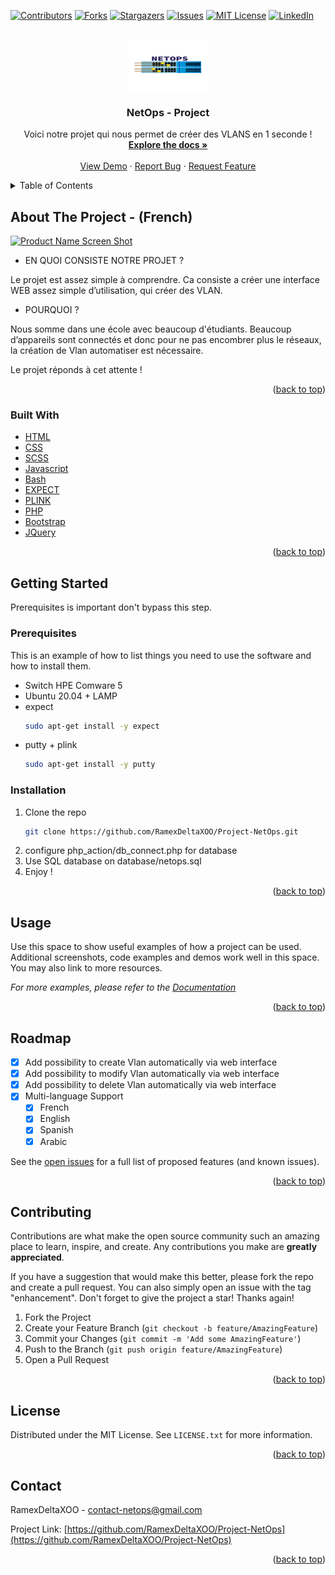 <div id="top"></div>
<!--
*** Thanks for checking out the Best-README-Template. If you have a suggestion
*** that would make this better, please fork the repo and create a pull request
*** or simply open an issue with the tag "enhancement".
*** Don't forget to give the project a star!
*** Thanks again! Now go create something AMAZING! :D
-->



<!-- PROJECT NETOPS -->
<!--
*** I'm using markdown "reference style" links for readability.
*** Reference links are enclosed in brackets [ ] instead of parentheses ( ).
*** See the bottom of this document for the declaration of the reference variables
*** for contributors-url, forks-url, etc. This is an optional, concise syntax you may use.
*** https://www.markdownguide.org/basic-syntax/#reference-style-links
-->
[![Contributors][contributors-shield]][contributors-url]
[![Forks][forks-shield]][forks-url]
[![Stargazers][stars-shield]][stars-url]
[![Issues][issues-shield]][issues-url]
[![MIT License][license-shield]][license-url]
[![LinkedIn][linkedin-shield]][linkedin-url]



<!-- PROJECT LOGO -->
<br />
<div align="center">
  <a href="https://github.com/othneildrew/Best-README-Template">
    <img src="logo.png" alt="Logo" width="128" height="80">
  </a>

  <h3 align="center">NetOps - Project</h3>

  <p align="center">
    Voici notre projet qui nous permet de créer des VLANS en 1 seconde !
    <br />
    <a href="https://github.com/RamexDeltaXOO/Project-NetOps"><strong>Explore the docs »</strong></a>
    <br />
    <br />
    <a href="https://github.com/RamexDeltaXOO/Project-NetOps">View Demo</a>
    ·
    <a href="https://github.com/RamexDeltaXOO/Project-NetOps/issues">Report Bug</a>
    ·
    <a href="https://github.com/RamexDeltaXOO/Project-NetOps/issues">Request Feature</a>
  </p>
</div>



<!-- TABLE OF CONTENTS -->
<details>
  <summary>Table of Contents</summary>
  <ol>
    <li>
      <a href="#about-the-project">About The Project</a>
      <ul>
        <li><a href="#built-with">Built With</a></li>
      </ul>
    </li>
    <li>
      <a href="#getting-started">Getting Started</a>
      <ul>
        <li><a href="#prerequisites">Prerequisites</a></li>
        <li><a href="#installation">Installation</a></li>
      </ul>
    </li>
    <li><a href="#usage">Usage</a></li>
    <li><a href="#roadmap">Roadmap</a></li>
    <li><a href="#contributing">Contributing</a></li>
    <li><a href="#license">License</a></li>
    <li><a href="#contact">Contact</a></li>
    <li><a href="#acknowledgments">Acknowledgments</a></li>
  </ol>
</details>



<!-- ABOUT THE PROJECT -->
## About The Project - (French)

[![Product Name Screen Shot][product-screenshot]](https://github.com/RamexDeltaXOO/Project-NetOps)

* EN QUOI CONSISTE NOTRE PROJET ?	

Le projet est assez simple à comprendre.
Ca consiste a créer une interface WEB assez simple d’utilisation, qui créer des VLAN.

* POURQUOI ?

Nous somme dans une école avec beaucoup d'étudiants.
Beaucoup d’appareils sont connectés et donc pour ne pas encombrer plus le réseaux, la création de Vlan automatiser est nécessaire.

Le projet réponds à cet attente !


<p align="right">(<a href="#top">back to top</a>)</p>



### Built With

* [HTML](https://developer.mozilla.org/en-US/docs/Web/HTML)
* [CSS](https://developer.mozilla.org/en-US/docs/Web/CSS/Reference)
* [SCSS](https://docs.gitlab.com/ee/development/fe_guide/style/scss.html)
* [Javascript](https://devdocs.io/javascript/)
* [Bash](https://devdocs.io/bash/)
* [EXPECT](https://linux.die.net/man/1/expect)
* [PLINK](https://documentation.help/PuTTY/plink-usage.html)
* [PHP](https://php.net)
* [Bootstrap](https://getbootstrap.com)
* [JQuery](https://jquery.com)

<p align="right">(<a href="#top">back to top</a>)</p>



<!-- GETTING STARTED -->
## Getting Started
Prerequisites is important don't bypass this step.

### Prerequisites

This is an example of how to list things you need to use the software and how to install them.
* Switch HPE Comware 5
* Ubuntu 20.04 + LAMP
* expect
  ```sh
  sudo apt-get install -y expect
  ```
* putty + plink
  ```sh
  sudo apt-get install -y putty
  ```

### Installation

1. Clone the repo
   ```sh
   git clone https://github.com/RamexDeltaXOO/Project-NetOps.git
   ```
2. configure php_action/db_connect.php for database
3. Use SQL database on database/netops.sql
4. Enjoy !

<p align="right">(<a href="#top">back to top</a>)</p>



<!-- USAGE EXAMPLES -->
## Usage

Use this space to show useful examples of how a project can be used. Additional screenshots, code examples and demos work well in this space. You may also link to more resources.

_For more examples, please refer to the [Documentation](https://github.com/RamexDeltaXOO/Project-NetOps)_

<p align="right">(<a href="#top">back to top</a>)</p>



<!-- ROADMAP -->
## Roadmap

- [x] Add possibility to create Vlan automatically via web interface
- [x] Add possibility to modify Vlan automatically via web interface
- [x] Add possibility to delete Vlan automatically via web interface
- [x] Multi-language Support
    - [x] French
    - [x] English
    - [x] Spanish
    - [x] Arabic

See the [open issues](https://github.com/RamexDeltaXOO/Project-NetOps/issues) for a full list of proposed features (and known issues).

<p align="right">(<a href="#top">back to top</a>)</p>



<!-- CONTRIBUTING -->
## Contributing

Contributions are what make the open source community such an amazing place to learn, inspire, and create. Any contributions you make are **greatly appreciated**.

If you have a suggestion that would make this better, please fork the repo and create a pull request. You can also simply open an issue with the tag "enhancement".
Don't forget to give the project a star! Thanks again!

1. Fork the Project
2. Create your Feature Branch (`git checkout -b feature/AmazingFeature`)
3. Commit your Changes (`git commit -m 'Add some AmazingFeature'`)
4. Push to the Branch (`git push origin feature/AmazingFeature`)
5. Open a Pull Request

<p align="right">(<a href="#top">back to top</a>)</p>



<!-- LICENSE -->
## License

Distributed under the MIT License. See `LICENSE.txt` for more information.

<p align="right">(<a href="#top">back to top</a>)</p>



<!-- CONTACT -->
## Contact

RamexDeltaXOO - contact-netops@gmail.com

Project Link: [https://github.com/RamexDeltaXOO/Project-NetOps](https://github.com/RamexDeltaXOO/Project-NetOps)

<p align="right">(<a href="#top">back to top</a>)</p>







<!-- MARKDOWN LINKS & IMAGES -->
<!-- https://www.markdownguide.org/basic-syntax/#reference-style-links -->
[contributors-shield]: https://img.shields.io/github/contributors/RamexDeltaXOO/Project-NetOps.svg?style=for-the-badge
[contributors-url]: https://github.com/RamexDeltaXOO/Project-NetOps/graphs/contributors
[forks-shield]: https://img.shields.io/github/forks/RamexDeltaXOO/Project-NetOps.svg?style=for-the-badge
[forks-url]: https://github.com/RamexDeltaXOO/Project-NetOps/network/members
[stars-shield]: https://img.shields.io/github/stars/RamexDeltaXOO/Project-NetOps.svg?style=for-the-badge
[stars-url]: https://github.com/RamexDeltaXOO/Project-NetOps/stargazers
[issues-shield]: https://img.shields.io/github/issues/RamexDeltaXOO/Project-NetOps.svg?style=for-the-badge
[issues-url]: https://github.com/RamexDeltaXOO/Project-NetOps/issues
[license-shield]: https://img.shields.io/github/license/RamexDeltaXOO/Project-NetOps.svg?style=for-the-badge
[license-url]: https://github.com/RamexDeltaXOO/Project-NetOps/blob/master/LICENSE.txt
[linkedin-shield]: https://img.shields.io/badge/-LinkedIn-black.svg?style=for-the-badge&logo=linkedin&colorB=555
[linkedin-url]: https://linkedin.com/in/uknown
[product-screenshot]: https://i.ibb.co/g61NZjZ/image.png
